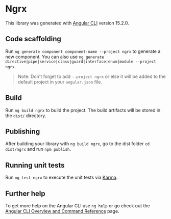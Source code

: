 # Ngrx

This library was generated with [Angular CLI](https://github.com/angular/angular-cli) version 15.2.0.

## Code scaffolding

Run `ng generate component component-name --project ngrx` to generate a new component. You can also use `ng generate directive|pipe|service|class|guard|interface|enum|module --project ngrx`.
> Note: Don't forget to add `--project ngrx` or else it will be added to the default project in your `angular.json` file. 

## Build

Run `ng build ngrx` to build the project. The build artifacts will be stored in the `dist/` directory.

## Publishing

After building your library with `ng build ngrx`, go to the dist folder `cd dist/ngrx` and run `npm publish`.

## Running unit tests

Run `ng test ngrx` to execute the unit tests via [Karma](https://karma-runner.github.io).

## Further help

To get more help on the Angular CLI use `ng help` or go check out the [Angular CLI Overview and Command Reference](https://angular.io/cli) page.
